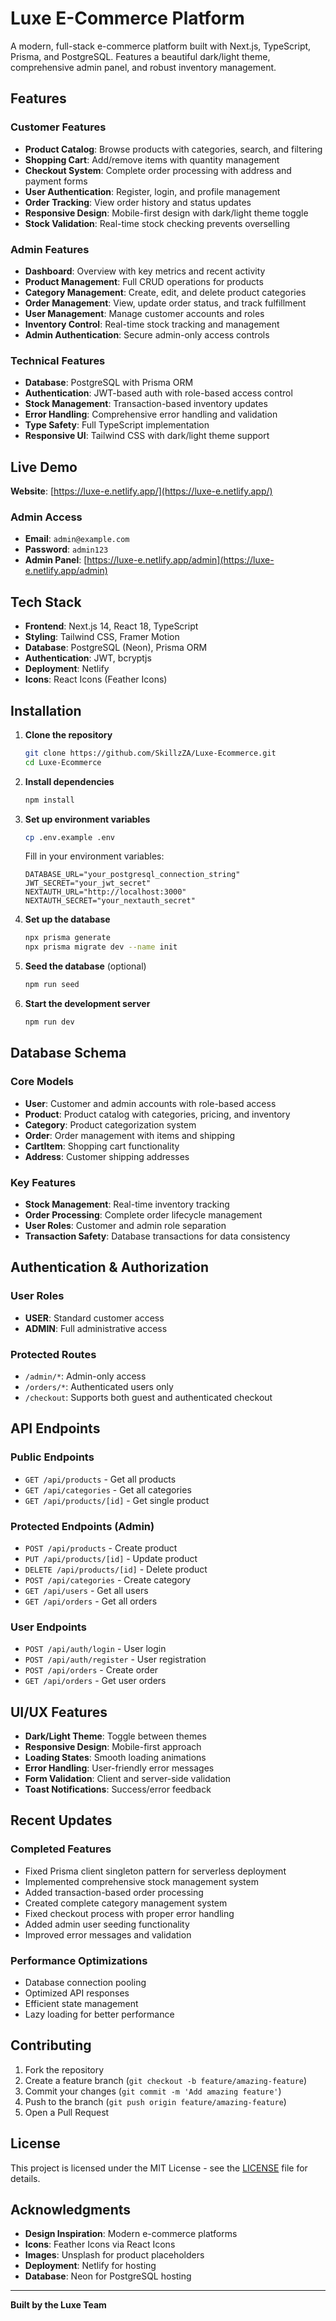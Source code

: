 # Luxe E-Commerce Platform

A modern, full-stack e-commerce platform built with Next.js, TypeScript, Prisma, and PostgreSQL. Features a beautiful dark/light theme, comprehensive admin panel, and robust inventory management.

## Features

### **Customer Features**
- **Product Catalog**: Browse products with categories, search, and filtering
- **Shopping Cart**: Add/remove items with quantity management
- **Checkout System**: Complete order processing with address and payment forms
- **User Authentication**: Register, login, and profile management
- **Order Tracking**: View order history and status updates
- **Responsive Design**: Mobile-first design with dark/light theme toggle
- **Stock Validation**: Real-time stock checking prevents overselling

### **Admin Features**
- **Dashboard**: Overview with key metrics and recent activity
- **Product Management**: Full CRUD operations for products
- **Category Management**: Create, edit, and delete product categories
- **Order Management**: View, update order status, and track fulfillment
- **User Management**: Manage customer accounts and roles
- **Inventory Control**: Real-time stock tracking and management
- **Admin Authentication**: Secure admin-only access controls

### **Technical Features**
- **Database**: PostgreSQL with Prisma ORM
- **Authentication**: JWT-based auth with role-based access control
- **Stock Management**: Transaction-based inventory updates
- **Error Handling**: Comprehensive error handling and validation
- **Type Safety**: Full TypeScript implementation
- **Responsive UI**: Tailwind CSS with dark/light theme support

## Live Demo

**Website**: [https://luxe-e.netlify.app/](https://luxe-e.netlify.app/)

### Admin Access
- **Email**: `admin@example.com`
- **Password**: `admin123`
- **Admin Panel**: [https://luxe-e.netlify.app/admin](https://luxe-e.netlify.app/admin)

## Tech Stack

- **Frontend**: Next.js 14, React 18, TypeScript
- **Styling**: Tailwind CSS, Framer Motion
- **Database**: PostgreSQL (Neon), Prisma ORM
- **Authentication**: JWT, bcryptjs
- **Deployment**: Netlify
- **Icons**: React Icons (Feather Icons)

## Installation

1. **Clone the repository**
   ```bash
   git clone https://github.com/SkillzZA/Luxe-Ecommerce.git
   cd Luxe-Ecommerce
   ```

2. **Install dependencies**
   ```bash
   npm install
   ```

3. **Set up environment variables**
   ```bash
   cp .env.example .env
   ```
   
   Fill in your environment variables:
   ```env
   DATABASE_URL="your_postgresql_connection_string"
   JWT_SECRET="your_jwt_secret"
   NEXTAUTH_URL="http://localhost:3000"
   NEXTAUTH_SECRET="your_nextauth_secret"
   ```

4. **Set up the database**
   ```bash
   npx prisma generate
   npx prisma migrate dev --name init
   ```

5. **Seed the database** (optional)
   ```bash
   npm run seed
   ```

6. **Start the development server**
   ```bash
   npm run dev
   ```

## Database Schema

### Core Models
- **User**: Customer and admin accounts with role-based access
- **Product**: Product catalog with categories, pricing, and inventory
- **Category**: Product categorization system
- **Order**: Order management with items and shipping
- **CartItem**: Shopping cart functionality
- **Address**: Customer shipping addresses

### Key Features
- **Stock Management**: Real-time inventory tracking
- **Order Processing**: Complete order lifecycle management
- **User Roles**: Customer and admin role separation
- **Transaction Safety**: Database transactions for data consistency

## Authentication & Authorization

### User Roles
- **USER**: Standard customer access
- **ADMIN**: Full administrative access

### Protected Routes
- `/admin/*`: Admin-only access
- `/orders/*`: Authenticated users only
- `/checkout`: Supports both guest and authenticated checkout

## API Endpoints

### Public Endpoints
- `GET /api/products` - Get all products
- `GET /api/categories` - Get all categories
- `GET /api/products/[id]` - Get single product

### Protected Endpoints (Admin)
- `POST /api/products` - Create product
- `PUT /api/products/[id]` - Update product
- `DELETE /api/products/[id]` - Delete product
- `POST /api/categories` - Create category
- `GET /api/users` - Get all users
- `GET /api/orders` - Get all orders

### User Endpoints
- `POST /api/auth/login` - User login
- `POST /api/auth/register` - User registration
- `POST /api/orders` - Create order
- `GET /api/orders` - Get user orders

## UI/UX Features

- **Dark/Light Theme**: Toggle between themes
- **Responsive Design**: Mobile-first approach
- **Loading States**: Smooth loading animations
- **Error Handling**: User-friendly error messages
- **Form Validation**: Client and server-side validation
- **Toast Notifications**: Success/error feedback

## Recent Updates

### **Completed Features**
- Fixed Prisma client singleton pattern for serverless deployment
- Implemented comprehensive stock management system
- Added transaction-based order processing
- Created complete category management system
- Fixed checkout process with proper error handling
- Added admin user seeding functionality
- Improved error messages and validation

### **Performance Optimizations**
- Database connection pooling
- Optimized API responses
- Efficient state management
- Lazy loading for better performance

## Contributing

1. Fork the repository
2. Create a feature branch (`git checkout -b feature/amazing-feature`)
3. Commit your changes (`git commit -m 'Add amazing feature'`)
4. Push to the branch (`git push origin feature/amazing-feature`)
5. Open a Pull Request

## License

This project is licensed under the MIT License - see the [LICENSE](LICENSE) file for details.

## Acknowledgments

- **Design Inspiration**: Modern e-commerce platforms
- **Icons**: Feather Icons via React Icons
- **Images**: Unsplash for product placeholders
- **Deployment**: Netlify for hosting
- **Database**: Neon for PostgreSQL hosting

---

**Built by the Luxe Team**

